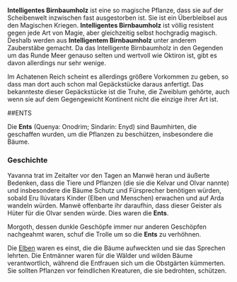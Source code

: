 **Intelligentes Birnbaumholz** ist eine so magische Pflanze, dass sie auf der Scheibenwelt inzwischen fast ausgestorben ist. Sie ist ein Überbleibsel aus den Magischen Kriegen. **Intelligentes Birnbaumholz** ist völlig resistent gegen jede Art von Magie, aber gleichzeitig selbst hochgradig magisch. Deshalb werden aus **Intelligentem Birnbaumholz** unter anderem Zauberstäbe gemacht. Da das Intelligente Birnbaumholz in den Gegenden um das Runde Meer genauso selten und wertvoll wie Oktiron ist, gibt es davon allerdings nur sehr wenige.

Im Achatenen Reich scheint es allerdings größere Vorkommen zu geben, so dass man dort auch schon mal Gepäckstücke daraus anfertigt. Das bekannteste dieser Gepäckstücke ist die Truhe, die Zweiblum gehörte, auch wenn sie auf dem Gegengewicht Kontinent nicht die einzige ihrer Art ist. 

##ENTS

Die **Ents** (Quenya: Onodrim; Sindarin: Enyd) sind Baumhirten, die geschaffen wurden, um die Pflanzen zu beschützen, insbesondere die Bäume.

### Geschichte

Yavanna trat im Zeitalter vor den Tagen an Manwë heran und äußerte Bedenken, dass die Tiere und Pflanzen (die sie die Kelvar und Olvar nannte) und insbesondere die Bäume Schutz und Fürsprecher benötigen würden, sobald Eru Ilúvatars Kinder (Elben und Menschen) erwachen und auf Arda wandeln würden. Manwë offenbarte ihr daraufhin, dass dieser Geister als Hüter für die Olvar senden würde. Dies waren die **Ents**.

Morgoth, dessen dunkle Geschöpfe immer nur anderen Geschöpfen nachgeahmt waren, schuf die Trolle um so die **Ents** zu verhöhnen.

Die [Elben](/link-to-glossar/elben) waren es einst, die die Bäume aufweckten und sie das Sprechen lehrten. Die Entmänner waren für die Wälder und wilden Bäume verantwortlich, während die Entfrauen sich um die Obstgärten kümmerten. Sie sollten Pflanzen vor feindlichen Kreaturen, die sie bedrohten, schützen. 
